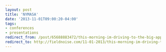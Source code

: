 ```yaml
---
layout: post 
title: 'NYMASA' 
date: '2013-11-01T09:00:20-04:00' 
tags: 
- conferences 
- presentations 
redirect_from: /post/65688883472/this-morning-im-driving-to-the-big-apple-for-the/
redirect_to: http://fieldnoise.com/11-01-2013/this-morning-im-driving-to-the-big-apple-for-the
---
```


